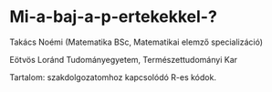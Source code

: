 # Mi-a-baj-a-p-ertekekkel-?

Takács Noémi (Matematika BSc, Matematikai elemző specializáció)

Eötvös Loránd Tudományegyetem, Természettudományi Kar

Tartalom: szakdolgozatomhoz kapcsolódó R-es kódok.
